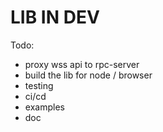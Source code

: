 # LIB IN DEV

Todo:
- proxy wss api to rpc-server
- build the lib for node / browser
- testing
- ci/cd
- examples
- doc